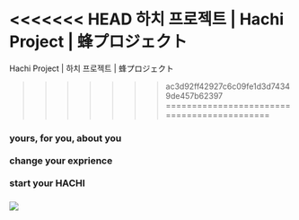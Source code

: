 <<<<<<< HEAD
하치 프로젝트 | Hachi Project | 蜂プロジェクト
=======
Hachi Project | 하치 프로젝트 | 蜂プロジェクト
>>>>>>> ac3d92ff42927c6c09fe1d3d74349de457b62397
============================================
<h3>
yours, for you, about you
<br><br>
change your exprience
<br><br>
start your HACHI
<h3>

<img src="https://lh4.googleusercontent.com/proxy/GGAlQK0JQ1bQ-3qBtUxP5WBh98bxB1SHLr961kURFXNhlaG4vnTSdAO5kZnpbc--c1i4ChsDj37-WptIylRGRuq6d4W3S5zmRnTkjDFcl9gPUaC9">
